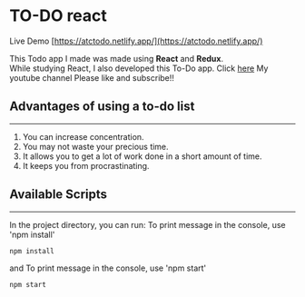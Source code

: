 <!-- Heading -->
# TO-DO react
Live Demo [https://atctodo.netlify.app/](https://atctodo.netlify.app/) 

<!-- Text attributes -->
This Todo app I made was made using **React** and **Redux**.<br>
While studying React, I also developed this To-Do app.
Click [here](https://www.youtube.com/channel/UCAaS7vALcXrjGlOFIY60uag) My youtube channel Please like and subscribe!!

## Advantages of using a to-do list
---
<!-- Numbered list -->
1. You can increase concentration.
2. You may not waste your precious time.
3. It allows you to get a lot of work done in a short amount of time.
4. It keeps you from procrastinating.

<!-- Code -->
## Available Scripts
---
In the project directory, you can run:
To print message in the console, use 'npm install'

```react
npm install
```
and To print message in the console, use 'npm start'
```react
npm start
```
